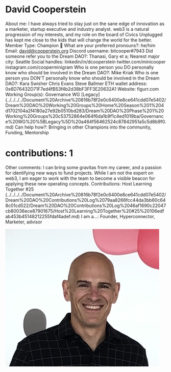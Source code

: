 # David Cooperstein

About me: I have always tried to stay just on the sane edge of innovation as a marketer, startup executive and industry analyst. web3 is a natural progression of my interests, and my role on the board of Civics Unplugged has kept me close to the kids that will change the world for the better. 
Member Type: Champion 🙌
What are your preferred pronouns?: he/him
Email: david@cooperstein.org
Discord username: bitcooper#7943
Did someone refer you to the Dream DAO?: Thanasi, Gary et a;
Nearest major city: Seattle
Social handles: linkedin/in/dcooperstein
twitter.com/minicooper
instagram.com/cooperminigram
Who is one person you DO personally know who should be involved in the Dream DAO?: Mike Kriak
Who is one person you DON'T personally know who should be involved in the Dream DAO?: Kara Swisher
Chris Evans
Steve Ballmer
ETH wallet address: 0x6D76432D71F7ed4fB53f4b2d38bF3FF3E20632A1
Website: figurr.com
Working Group(s): Governance WG [Legacy] (../../../../Document%20Archive%20816b78f2e0c6400e8ce641cdd07e5402/Dream%20DAO%20Working%20Groups%20Home%20Season%201%204d1702104a2f4180a27e92b0510bd283/Dream%20DAO%20Phase%201%20Working%20Groups%20c53752864e064f6da1b9f1c4ed1019ba/Governance%20WG%20%5BLegacy%5D%20a464f56462524c87842951a5c5d8b9f0.md)
Can help how?: Bringing in other Champions into the community, Funding, Mentorship
# contributions: 1
Other comments: I can bring some gravitas from my career, and a passion for identifying new ways to fund projects. While I am not the expert on web3, I am eager to work with the team to become a visible beacon for applying these new operating concepts. 
Contributions: Host Learning Together #25 (../../../../Document%20Archive%20816b78f2e0c6400e8ce641cdd07e5402/Dream%20DAO%20Contributions%20Log%2079aa8266fcc44da3bb60c648c01cd522/Dream%20DAO%20Contributions%20Log%2046af1690c22047cb80036ece87901675/Host%20Learning%20Together%20#25%20106edfab453b45148212255fdaf4adef.md)
I am a...: Founder, Hyperconnector, Marketer, advisor

![Untitled](../../Dream%20DAO%20Voting%20Member%20List%201790792012994a419257db8f8a7807ff/%5BS2%5D%20Dream%20DAO%20Founding%20Voting%20Member%20List%202c05a57dde504a87a8ced236cce0b149/David%20Cooperstein%20637503f7e7b54fda80c94f833135e485/Untitled.png)